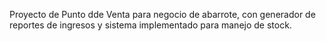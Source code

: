 Proyecto de Punto dde Venta para negocio de abarrote, con generador de reportes de ingresos y sistema implementado para manejo de stock.
